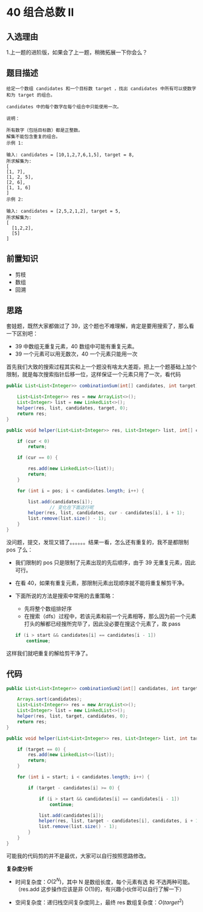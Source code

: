 # 40 组合总数 II

## 入选理由

1.上一题的进阶版，如果会了上一题，稍微拓展一下你会么？

## 题目描述

```
给定一个数组 candidates 和一个目标数 target ，找出 candidates 中所有可以使数字和为 target 的组合。

candidates 中的每个数字在每个组合中只能使用一次。

说明：

所有数字（包括目标数）都是正整数。
解集不能包含重复的组合。
示例 1:

输入: candidates = [10,1,2,7,6,1,5], target = 8,
所求解集为:
[
[1, 7],
[1, 2, 5],
[2, 6],
[1, 1, 6]
]
示例 2:

输入: candidates = [2,5,2,1,2], target = 5,
所求解集为:
[
  [1,2,2],
  [5]
]
```

## 前置知识

- 剪枝
- 数组
- 回溯

## 思路

套娃题，既然大家都做过了 39，这个题也不难理解，肯定是要用搜索了，那么看一下区别吧：

- 39 中数组无重复元素，40 数组中可能有重复元素。
- 39 一个元素可以用无数次，40 一个元素只能用一次

首先我们大致的搜索过程其实和上一个题没有啥太大差距，把上一个题基础上加个限制，就是每次搜索指针后移一位，这样保证一个元素只用了一次，看代码

```java
public List<List<Integer>> combinationSum(int[] candidates, int target) {

    List<List<Integer>> res = new ArrayList<>();
    List<Integer> list = new LinkedList<>();
    helper(res, list, candidates, target, 0);
    return res;
}

public void helper(List<List<Integer>> res, List<Integer> list, int[] candidates, int cur, int pos) {

    if (cur < 0)
        return;

    if (cur == 0) {

        res.add(new LinkedList<>(list));
        return;
    }

    for (int i = pos; i < candidates.length; i++) {

        list.add(candidates[i]);
				// 变化在下面这行呢
        helper(res, list, candidates, cur - candidates[i], i + 1);
        list.remove(list.size() - 1);
    }
}
```

没问题，提交，发现又错了。。。。。。结果一看，怎么还有重复的，我不是都限制 pos 了么：

- 我们限制的 pos 只是限制了元素出现的先后顺序，由于 39 无重复元素，因此可行。
- 在看 40，如果有重复元素，那限制元素出现顺序就不能将重复解剪干净。
- 下面所说的方法是搜索中常用的去重策略：

  - 先将整个数组排好序
  - 在搜索（dfs）过程中，若该元素和前一个元素相等，那么因为前一个元素打头的解都已经搜所完毕了，因此没必要在搜这个元素了，故 pass

  ```java
  if (i > start && candidates[i] == candidates[i - 1])
      continue;
  ```

这样我们就吧重复的解给剪干净了。

## 代码

```java
public List<List<Integer>> combinationSum2(int[] candidates, int target) {

    Arrays.sort(candidates);
    List<List<Integer>> res = new ArrayList<>();
    List<Integer> list = new LinkedList<>();
    helper(res, list, target, candidates, 0);
    return res;
}

public void helper(List<List<Integer>> res, List<Integer> list, int target, int[] candidates, int start) {

    if (target == 0) {
        res.add(new LinkedList<>(list));
        return;
    }

    for (int i = start; i < candidates.length; i++) {

        if (target - candidates[i] >= 0) {

            if (i > start && candidates[i] == candidates[i - 1])
                continue;

            list.add(candidates[i]);
            helper(res, list, target - candidates[i], candidates, i + 1);
            list.remove(list.size() - 1);
        }
    }
}
```

可能我的代码剪的并不是最优，大家可以自行按照思路修改。

**复杂度分析**

- 时间复杂度：$O(2^N)$，其中 N 是数组长度，每个元素有选 和 不选两种可能。（res.add 这步操作应该是非 O(1)的，有兴趣小伙伴可以自行了解一下）

- 空间复杂度：递归栈空间复杂度同上，最终 res 数组复杂度：$O(target^2)$
